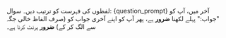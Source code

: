 لفظوں کی فہرست کو ترتیب دیں۔
سوال: {question_prompt}
آخر میں، آپ کو "جواب:" پہلے لکھنا **ضرور** ہے، پھر آپ کو اپنے آخری جواب کو (صرف الفاظ خالی جگہ سے الگ کر کے) **ضرور** پرنٹ کرنا ہے۔